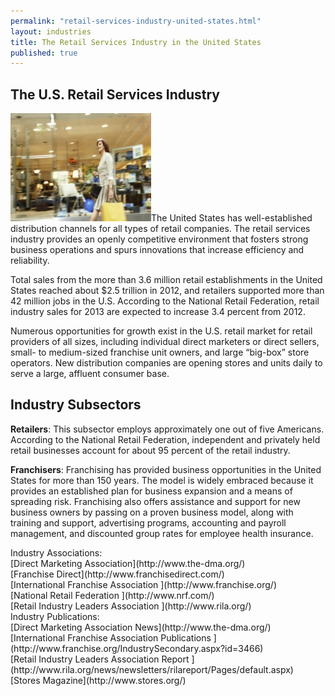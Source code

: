 ```yaml
---
permalink: "retail-services-industry-united-states.html"
layout: industries
title: The Retail Services Industry in the United States
published: true
---
```


## The U.S. Retail Services Industry

![woman with shopping bags at mall](images/shopping_mall-338x260_0-225x173.jpg "woman with shopping bags at mall")The United
States has well-established distribution channels for all types of retail
companies. The retail services industry provides an openly competitive
environment that fosters strong business operations and spurs innovations that
increase efficiency and reliability. 

Total sales
from the more than 3.6 million retail establishments in the United States
reached about $2.5 trillion in 2012, and retailers supported more than 42
million jobs in the U.S. According to the National Retail Federation, retail
industry sales for 2013 are expected to increase 3.4 percent from 2012. 

Numerous
opportunities for growth exist in the U.S. retail market for retail providers
of all sizes, including individual direct marketers or direct sellers, small-
to medium-sized franchise unit owners, and large “big-box” store operators. New
distribution companies are opening stores and units daily to serve a large,
affluent consumer base.&nbsp;

## **Industry Subsectors**

**Retailers**: This subsector employs approximately one out of five Americans. According to the National Retail Federation, independent and privately held retail businesses account for about 95 percent of the retail industry. 

**Franchisers**: Franchising has provided business opportunities in the United States for more than 150 years. The model is widely embraced because it provides an established plan for business expansion and a means of spreading risk. Franchising also offers assistance and support for new business owners by passing on a proven business model, along with training and support, advertising programs, accounting and payroll management, and discounted group rates for employee health insurance.&nbsp; 
<div class="field field-type-link field-field-industry-assoications">
      <div class="field-label">Industry Associations:&nbsp;</div>
    <div class="field-items">
            <div class="field-item odd">
                    [Direct Marketing Association](http://www.the-dma.org/)        </div>
              <div class="field-item even">
                    [Franchise Direct](http://www.franchisedirect.com/)        </div>
              <div class="field-item odd">
                    [International Franchise Association ](http://www.franchise.org/)        </div>
              <div class="field-item even">
                    [National Retail Federation ](http://www.nrf.com/)        </div>
              <div class="field-item odd">
                    [Retail Industry Leaders Association ](http://www.rila.org/)        </div>
        </div>
</div>
<div class="field field-type-link field-field-industry-publications">
      <div class="field-label">Industry Publications:&nbsp;</div>
    <div class="field-items">
            <div class="field-item odd">
                    [Direct Marketing Association News](http://www.the-dma.org/)        </div>
              <div class="field-item even">
                    [International Franchise Association Publications ](http://www.franchise.org/IndustrySecondary.aspx?id=3466)        </div>
              <div class="field-item odd">
                    [Retail Industry Leaders Association Report ](http://www.rila.org/news/newsletters/rilareport/Pages/default.aspx)        </div>
              <div class="field-item even">
                    [Stores Magazine](http://www.stores.org/)        </div>
        </div>
</div>